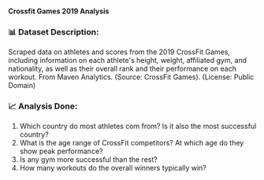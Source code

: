 #### Crossfit Games 2019 Analysis 

### 📊 Dataset Description:
Scraped data on athletes and scores from the 2019 CrossFit Games, including information on each athlete's height, weight, affiliated gym, and nationality, as well as their overall rank and their performance on each workout.
From Maven Analytics. (Source: CrossFit Games). (License: Public Domain)

### 📈 Analysis Done:
1. Which country do most athletes com from? Is it also the most successful country?
2. What is the age range of CrossFit competitors? At which age do they show peak performance?
3. Is any gym more successful than the rest?
4. How many workouts do the overall winners typically win?
